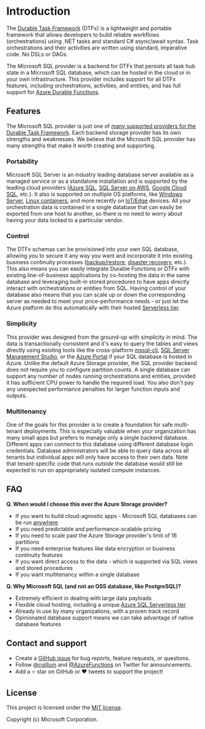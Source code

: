 ﻿# Introduction

The [Durable Task Framework](https://github.com/Azure/durabletask) (DTFx) is a lightweight and portable framework that allows developers to build reliable workflows (orchestrations) using .NET tasks and standard C# async/await syntax. Task orchestrations and their activities are written using standard, imperative code. No DSLs or DAGs.

The Microsoft SQL provider is a backend for DTFx that persists all task hub state in a Microsoft SQL database, which can be hosted in the cloud or in your own infrastructure. This provider includes support for all DTFx features, including orchestrations, activities, and entities, and has full support for [Azure Durable Functions](https://docs.microsoft.com/azure/azure-functions/durable/durable-functions-overview).

## Features

The Microsoft SQL provider is just one of [many supported providers for the Durable Task Framework](https://github.com/Azure/durabletask#supported-persistance-stores). Each backend storage provider has its own strengths and weaknesses. We believe that the Microsoft SQL provider has many strengths that make it worth creating and supporting.

### Portability

Microsoft SQL Server is an industry leading database server available as a managed service or as a standalone installation and is supported by the leading cloud providers ([Azure SQL](https://azure.microsoft.com/services/azure-sql/), [SQL Server on AWS](https://aws.amazon.com/sql/), [Google Cloud SQL](https://cloud.google.com/sql/), etc.). It also is supported on multiple OS platforms, like [Windows Server](https://www.microsoft.com/sql-server/), [Linux containers](https://hub.docker.com/_/microsoft-mssql-server), and more recently on [IoT/Edge](https://azure.microsoft.com/services/sql-edge/) devices. All your orchestration data is contained in a single database that can easily be exported from one host to another, so there is no need to worry about having your data locked to a particular vendor.

### Control

The DTFx schemas can be provisioned into your own SQL database, allowing you to secure it any way you want and incorporate it into existing business continuity processes ([backup/restore](https://docs.microsoft.com/azure/azure-sql/database/automated-backups-overview), [disaster recovery](https://docs.microsoft.com/azure/azure-sql/database/auto-failover-group-overview), etc.). This also means you can easily integrate Durable Functions or DTFx with existing line-of-business applications by co-hosting the data in the same database and leveraging built-in stored procedures to have apps directly interact with orchestrations or entities from SQL. Having control of your database also means that you can scale up or down the corresponding server as needed to meet your price-performance needs - or just let the Azure platform do this automatically with their hosted [Serverless tier](https://docs.microsoft.com/azure/azure-sql/database/serverless-tier-overview).

### Simplicity

This provider was designed from the ground-up with simplicity in mind. The data is transactionally consistent and it's easy to query the tables and views directly using existing tools like the cross-platform [mssql-cli](https://docs.microsoft.com/sql/tools/mssql-cli), [SQL Server Management Studio](https://docs.microsoft.com/sql/ssms), or the [Azure Portal](https://docs.microsoft.com/azure/azure-sql/database/connect-query-portal) if your SQL database is hosted in Azure. Unlike the default Azure Storage provider, the SQL provider backend does not require you to configure partition counts. A single database can support any number of nodes running orchestrations and entities, provided it has sufficient CPU power to handle the required load. You also don't pay any unexpected performance penalties for larger function inputs and outputs.

### Multitenancy

One of the goals for this provider is to create a foundation for safe multi-tenant deployments. This is especially valuable when your organization has many small apps but prefers to manage only a single backend database. Different apps can connect to this database using different database login credentials. Database administrators will be able to query data across all tenants but individual apps will only have access to their own data. Note that tenant-specific code that runs _outside_ the database would still be expected to run on appropriately isolated compute instances.

## FAQ

**Q. When would I choose this over the Azure Storage provider?**

* If you want to build cloud-agnostic apps - Microsoft SQL databases can be run [anywhere](#portability)
* If you need predictable and performance-scalable pricing
* If you need to scale past the Azure Storage provider's limit of 16 partitions
* If you need enterprise features like data encryption or business continuity features
* If you want direct access to the data - which is supported via SQL views and stored procedures
* If you want multitenancy within a single database

**Q. Why Microsoft SQL (and not an OSS database, like PostgreSQL)?**

* Extremely efficient in dealing with large data payloads
* Flexible cloud hosting, including a unique [Azure SQL Serverless tier](https://docs.microsoft.com/azure/azure-sql/)
* Already in use by many organizations, with a proven track record
* Opinionated database support means we can take advantage of native database features

## Contact and support

* Create a [GitHub issue](https://github.com/Azure/durabletask-mssql/issues) for bug reports, feature requests, or questions.
* Follow [@cgillum](https://twitter.com/cgillum) and [@AzureFunctions](https://twitter.com/AzureFunctions) on Twitter for announcements.
* Add a ⭐️ star on GitHub or ❤️ tweets to support the project!

## License

This project is licensed under the [MIT license](https://github.com/Azure/durabletask-mssql/blob/main/LICENSE).

Copyright (c) Microsoft Corporation.
